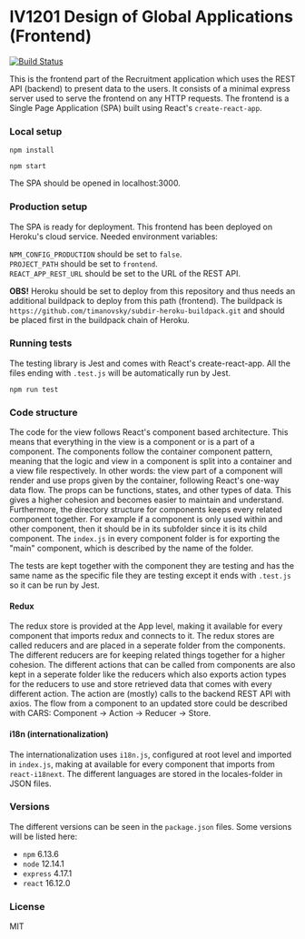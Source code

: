 # IV1201 Design of Global Applications (Frontend)

[![Build Status](https://travis-ci.org/AntonioMorales97/IV1201.svg?branch=master)](https://travis-ci.org/AntonioMorales97/IV1201)

This is the frontend part of the Recruitment application which uses the REST API (backend) to present data to the users.
It consists of a minimal express server used to serve the frontend on any HTTP requests. The frontend is a Single Page Application (SPA) built using React's ```create-react-app```.

### Local setup
```
npm install
```
```
npm start
```
The SPA should be opened in localhost:3000.

### Production setup
The SPA is ready for deployment. This frontend has been deployed on Heroku's cloud service. 
Needed environment variables: 
  
```NPM_CONFIG_PRODUCTION``` should be set to ```false```.  
```PROJECT_PATH``` should be set to ```frontend```.  
```REACT_APP_REST_URL``` should be set to the URL of the REST API.  
  
**OBS!** Heroku should be set to deploy from this repository and thus needs an additional buildpack to deploy from this path (frontend). The buildpack is ```https://github.com/timanovsky/subdir-heroku-buildpack.git``` and should be placed first in the buildpack chain of Heroku.

### Running tests
The testing library is Jest and comes with React's create-react-app. All the files ending with ```.test.js``` will be automatically run by Jest.  
  
```npm run test```

### Code structure
The code for the view follows React's component based architecture. This means that everything in the view is a component or is a part of a component. The components follow the container component pattern, meaning that the logic and view in a component is split into a container and a view file respectively. In other words: the view part of a component will render and use props given by the container, following React's one-way data flow. The props can be functions, states, and other types of data. This gives a higher cohesion and becomes easier to maintain and understand. Furthermore, the directory structure for components keeps every related component together. For example if a component is only used within and other component, then it should be in its subfolder since it is its child component. The ```index.js``` in every component folder is for exporting the "main" component, which is described by the name of the folder.  
  
The tests are kept together with the component they are testing and has the same name as the specific file they are testing except it  ends with ```.test.js``` so it can be run by Jest.  
  
#### Redux
The redux store is provided at the App level, making it available for every component that imports redux and connects to it. The redux stores are called reducers and are placed in a seperate folder from the components. The different reducers are for keeping related things together for a higher cohesion. The different actions that can be called from components are also kept in a seperate folder like the reducers which also exports action types for the reducers to use and store retrieved data that comes with every different action. The action are (mostly) calls to the backend REST API with axios. The flow from a component to an updated store could be described with CARS: Component -> Action -> Reducer -> Store.

#### i18n (internationalization)
The internationalization uses ```i18n.js```, configured at root level and imported in ```index.js```, making at available for every component that imports from ```react-i18next```. The different languages are stored in the locales-folder in JSON files.

### Versions
The different versions can be seen in the ```package.json``` files. Some versions will be listed here:
* ```npm``` 6.13.6
* ```node``` 12.14.1
* ```express``` 4.17.1
* ```react``` 16.12.0

### License 
MIT
